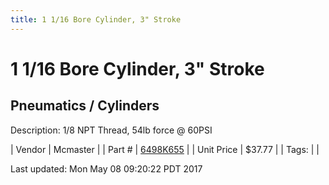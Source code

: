 ```yaml
---
title: 1 1/16 Bore Cylinder, 3" Stroke
---
```


# 1 1/16 Bore Cylinder, 3" Stroke
## Pneumatics / Cylinders
Description: 	1/8 NPT Thread, 54lb force @ 60PSI 

| Vendor | Mcmaster | 
| Part # | [6498K655](https://www.mcmaster.com/#6498K655) | 
| Unit Price | $37.77 | 
| Tags: |  | 

Last updated: Mon May 08 09:20:22 PDT 2017